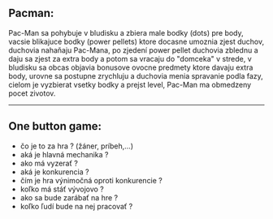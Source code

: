 ## Pacman:

Pac-Man sa pohybuje v bludisku a zbiera male bodky (dots) pre body, vacsie blikajuce bodky (power pellets) ktore docasne umoznia zjest duchov, duchovia nahaňaju Pac-Mana, po zjedení power pellet duchovia zblednu a daju sa zjest za extra body a potom sa vracaju do "domceka" v strede, v bludisku sa obcas objavia bonusove ovocne predmety ktore davaju extra body, urovne sa postupne zrychluju a duchovia menia spravanie podla fazy, cielom je vyzbierat vsetky bodky a prejst level, Pac-Man ma obmedzeny pocet zivotov.

---

## One button game:

- čo je to za hra ? (žáner, príbeh,...)
- aká je hlavná mechanika ?
- ako má vyzerať ?
- aká je konkurencia ? 
- čím je hra výnimočná oproti konkurencie ?
- koľko má stáť vývojovo ? 
- ako sa bude zarábať na hre ? 
- koľko ľudí bude na nej pracovať ?

